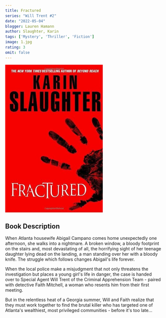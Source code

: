 ```yaml
---
title: Fractured
series: "Will Trent #2"
date: "2022-05-04"
blogger: Lauren Hamann
author: Slaughter, Karin
tags: ['Mystery', 'Thriller', 'Fiction']
image: 1.jpg
rating: 3
omit: false
---
```


![Book Cover](1.jpg)


## Book Description

When Atlanta housewife Abigail Campano comes home unexpectedly one afternoon, she walks into a nightmare. A broken window, a bloody footprint on the stairs and, most devastating of all, the horrifying sight of her teenage daughter lying dead on the landing, a man standing over her with a bloody knife. The struggle which follows changes Abigail's life forever.

When the local police make a misjudgment that not only threatens the investigation but places a young girl's life in danger, the case is handed over to Special Agent Will Trent of the Criminal Apprehension Team - paired with detective Faith Mitchell, a woman who resents him from their first meeting.

But in the relentless heat of a Georgia summer, Will and Faith realize that they must work together to find the brutal killer who has targeted one of Atlanta's wealthiest, most privileged communities - before it's too late...